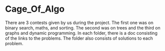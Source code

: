 # Cage_Of_Algo
There are 3 contests given by us during the project.
The first one was on binary search, maths, and sorting. The second was on trees and the third on graphs and dynamic programming.
In each folder, there is a doc consisting of the links to the problems. The folder also consists of solutions to each problem.
